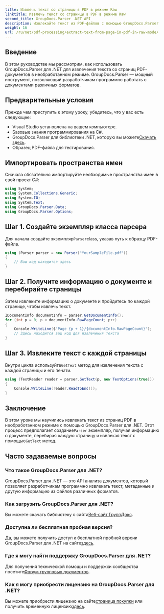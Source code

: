 ```yaml
---
title: Извлечь текст со страницы в PDF в режиме Raw
linktitle: Извлечь текст со страницы в PDF в режиме Raw
second_title: GroupDocs.Parser .NET API
description: Извлекайте текст из PDF-файлов с помощью GroupDocs.Parser на C#. Научитесь эффективному извлечению текста из PDF-файлов с помощью этой мощной библиотеки .NET.
weight: 16
url: /ru/net/pdf-processing/extract-text-from-page-in-pdf-in-raw-mode/
---
```

## Введение
В этом руководстве мы рассмотрим, как использовать GroupDocs.Parser для .NET для извлечения текста со страниц PDF-документов в необработанном режиме. GroupDocs.Parser — мощный инструмент, позволяющий разработчикам программно работать с документами различных форматов.
## Предварительные условия
Прежде чем приступить к этому уроку, убедитесь, что у вас есть следующее:
- Visual Studio установлена на вашем компьютере.
- Базовые знания программирования на C#.
- GroupDocs.Parser для библиотеки .NET, которую вы можете[Скачать здесь](https://releases.groupdocs.com/parser/net/).
- Образец PDF-файла для тестирования.

## Импортировать пространства имен
Сначала обязательно импортируйте необходимые пространства имен в свой проект C#:
```csharp
using System;
using System.Collections.Generic;
using System.IO;
using System.Text;
using GroupDocs.Parser.Data;
using GroupDocs.Parser.Options;
```
## Шаг 1. Создайте экземпляр класса парсера
 Для начала создайте экземпляр`Parser`class, указав путь к образцу PDF-файла.
```csharp
using (Parser parser = new Parser("YourSampleFile.pdf"))
{
    // Ваш код находится здесь
}
```
## Шаг 2. Получите информацию о документе и перебирайте страницы
Затем извлеките информацию о документе и пройдитесь по каждой странице, чтобы извлечь текст.
```csharp
IDocumentInfo documentInfo = parser.GetDocumentInfo();
for (int p = 0; p < documentInfo.RawPageCount; p++)
{
    Console.WriteLine($"Page {p + 1}/{documentInfo.RawPageCount}");
    // Здесь находится ваш код для извлечения текста
}
```
## Шаг 3. Извлеките текст с каждой страницы
 Внутри цикла используйте`GetText` метод для извлечения текста с каждой страницы и его печати.
```csharp
using (TextReader reader = parser.GetText(p, new TextOptions(true)))
{
    Console.WriteLine(reader.ReadToEnd());
}
```

## Заключение
 В этом уроке мы научились извлекать текст из страниц PDF в необработанном режиме с помощью GroupDocs.Parser для .NET. Этот процесс предполагает создание`Parser` экземпляр, получая информацию о документе, перебирая каждую страницу и извлекая текст с помощью`GetText` метод.

## Часто задаваемые вопросы
### Что такое GroupDocs.Parser для .NET?
GroupDocs.Parser для .NET — это API анализа документов, который позволяет разработчикам программно извлекать текст, метаданные и другую информацию из файлов различных форматов.
### Как загрузить GroupDocs.Parser для .NET?
 Вы можете скачать библиотеку с сайта[Веб-сайт ГруппДокс](https://releases.groupdocs.com/parser/net/).
### Доступна ли бесплатная пробная версия?
 Да, вы можете получить доступ к бесплатной пробной версии GroupDocs.Parser для .NET на сайте[здесь](https://releases.groupdocs.com/).
### Где я могу найти поддержку GroupDocs.Parser для .NET?
 Для получения технической помощи и поддержки сообщества посетите[Форум групповых документов](https://forum.groupdocs.com/c/parser/17).
### Как я могу приобрести лицензию на GroupDocs.Parser для .NET?
 Вы можете приобрести лицензию на сайте[страница покупки](https://purchase.groupdocs.com/buy) или получить временную лицензию[здесь](https://purchase.groupdocs.com/temporary-license/).